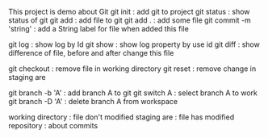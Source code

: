 This project is demo about Git
git init : add git to project
git status : show status of git
git add : add file to git
    git add . : add some file
git commit -m 'string' : add a String label for file when added this file

git log : show log by Id
git show : show log property by use id
git diff : show difference of file, before and after change this file

git checkout : remove file in working directory
git reset : remove change in staging are

git branch -b 'A' : add branch A to git
git switch A : select branch A to work
git branch -D 'A' : delete branch A from workspace

<!-- -------- -->
working directory : file don't  modified
staging are : file has modified
repository : about commits